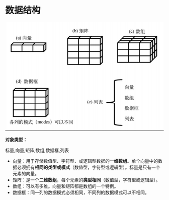 # 数据结构

![](/assets/import.png)

**对象类型：**

标量,向量,矩阵,数组,数据框,列表

* 向量：用于存储数值型、字符型、或逻辑型数据的**一维数组**。单个向量中的数据必须拥有**相同的类型或模式**（数值型，字符型或逻辑型）。标量是只有一个元素的向量。
* 矩阵：是一个**二维数组**，每个元素的**类型相同**（数值型，字符型或逻辑型）。
* 数组：可以有多维。向量和矩阵都是数组的一个特例。
* 数据框：同一列的数据模式必须相同，不同列的数据模式可以不相同。



